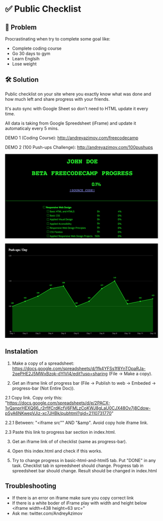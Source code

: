 # ✅ Public Checklist

## 🤔 Problem

Procrastinating when try to complete some goal like:
- Complete coding course
- Go 30 days to gym
- Learn Englsih
- Lose weight

## 🛠 Solution

Public checklist on your site where you exactly know what was done and how much left and share progress with your friends.

It's auto sync with Google Sheet so don't need to HTML update it every  time.

All data is taking from Google Spreedsheet (iFrame) and update it automaticaly every 5 mins.

DEMO 1 (Coding Course): http://andreyazimov.com/freecodecamp

DEMO 2 (100 Push-ups Challenge): http://andreyazimov.com/100pushups

![Picture](https://raw.githubusercontent.com/AndreyAzimov/myprogress/master/pic.png)

![Picture](https://raw.githubusercontent.com/AndreyAzimov/myprogress/master/chart.png)

## Instalation

1. Make a copy of a spreadsheet: https://docs.google.com/spreadsheets/d/1fk4YFSs1f8YnTOpaRJa-2qePHE2J5MWxBzok-dYIVI4/edit?usp=sharing (File -> Make a copy).

2. Get an iframe link of progress bar (File -> Publish to web -> Embeded -> progress-bar (Not Entire Doc)).

2.1 Copy link. Copy only this: "https://docs.google.com/spreadsheets/d/e/2PACX-1vQanprHEXQ66_r2rflfCrdKcfV6FMLzCoKWJ8gLaU0CJX48Ov7j8Cdow-pSyA6NKwepVJiz-xc7JHBk/pubhtml?gid=2110731770"

2.2.1 Between: "<iframe src"" AND "&amp". Avoid copy hole iframe link.

2.3 Paste this link to progress bar section in index.html.


3. Get an iframe link of of checklist (same as progress-bar).

4. Open this index.html and check if this works.

5. Try to change progress in basic-html-and-html5 tab. Put "DONE" in any task. Checklist tab in spreedsheet should change. Progress tab in spreedsheet bar should change. Result should be changed in index.html

## Troubleshooting

- If there is an error on iframe make sure you copy correct link
- If there is a white boder of iFrame play with width and height below <iframe width=438 height=63 src="
- Ask me: twitter.com/AndreyAzimov
